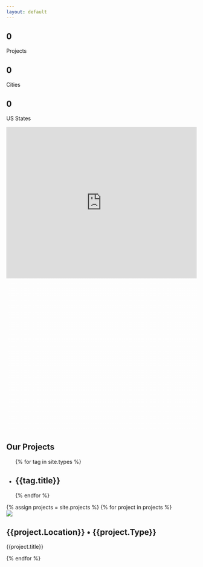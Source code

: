 ```yaml
---
layout: default
---
```


<section class="ew-where-we-work">
  <div class="wrapper">
    <div class="flex">
      <div class="left">
      </div>
      <div uk-parallax="y: -300" class="right block">
        <div class="flex">
          <div class="num">
            <h1 id="projects">0</h1>
            <p class="large serif">Projects</p>
          </div>
          <div class="num">
            <h1 id="cities">0</h1>
            <p class="large serif">Cities</p>
          </div>
          <div class="num">
            <h1 id="states">0</h1>
            <p class="large serif">US States</p>
          </div>
        </div>
      </div>
    </div>
    <div uk-parallax="y: -200" class="ew-image full">
      <iframe src="https://www.atlistmaps.com/map/9ae06152-1f08-42a4-9d1d-f6f8a03434c7?share=true" allow="geolocation" width="100%" height="400px" frameborder="0" scrolling="no" allowfullscreen></iframe>
    </div>
    <div class="ew-texture full portfolio">
      <svg width="633" height="506" viewBox="0 0 633 506" fill="none" xmlns="http://www.w3.org/2000/svg"><g opacity=".5" stroke="#fff" stroke-width="2" stroke-dasharray="4 4"><path d="M0 1h633M0 9h633M0 17h633M0 25h633M0 33h633M0 41h633M0 49h633M0 57h633M0 65h633M0 73h633M0 81h633M0 89h633M0 97h633M0 105h633M0 113h633M0 121h633M0 129h633M0 137h633M0 145h633M0 153h633M0 161h633M0 169h633M0 177h633M0 185h633M0 193h633M0 201h633M0 209h633M0 217h633M0 225h633M0 233h633M0 241h633M0 249h633M0 257h633M0 265h633M0 273h633M0 281h633M0 289h633M0 297h633M0 305h633M0 313h633M0 321h633M0 329h633M0 337h633M0 345h633M0 353h633M0 361h633M0 369h633M0 377h633M0 385h633M0 393h633M0 401h633M0 409h633M0 417h633M0 425h633M0 433h633M0 441h633M0 449h633M0 457h633M0 465h633M0 473h633M0 481h633M0 489h633M0 497h633M0 505h633"/></g></svg>
    </div>
  </div>
</section>
<section class="ew-projects">
  <div class="wrapper">
    <h1 class="mega">Our Projects</h1>
    <ul class="flex together types">
      {% for tag in site.types %}
      <li><h2>{{tag.title}}</h2></li>
      {% endfor %}
    </ul>
    <div class="flex portfolio-wrapper">
      {% assign projects = site.projects %}
      {% for project in projects %}
        <div data-type="{{project.Type}}" class="third portfolio-card">
          <a href="{{project.url}}"></a>
          <div class="project-image-wrapper">
            <img src="{{project.['Cover Image']}}">
            <div class="project-info">
              <h2>{{project.Location}} • {{project.Type}}</h2>
              <p class="large serif">
                {{project.title}}
              </p>
            </div>
          </div>
        </div>
      {% endfor %}
    </div>
  </div>
</section>

